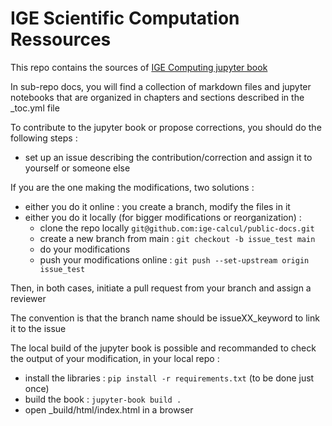 # IGE Scientific Computation Ressources

This repo contains the sources of [IGE Computing jupyter book](https://ige-calcul.github.io/public-docs/docs/index.html)

In sub-repo docs, you will find a collection of markdown files and jupyter notebooks that are organized in chapters and sections described in the _toc.yml file

To contribute to the jupyter book or propose corrections, you should do the following steps :
  - set up an issue describing the contribution/correction and assign it to yourself or someone else
 
If you are the one making the modifications, two solutions :
  - either you do it online : you create a branch, modify the files in it
  - either you do it locally (for bigger modifications or reorganization) :
     -  clone the repo locally ```git@github.com:ige-calcul/public-docs.git```
     -  create a new branch from main : ```git checkout -b issue_test main```
     -  do your modifications
     -  push your modifications online : ```git push --set-upstream origin issue_test```

Then, in both cases, initiate a pull request from your branch and assign a reviewer

The convention is that the branch name should be issueXX_keyword to link it to the issue 

The local build of the jupyter book is possible and recommanded to check the output of your modification, in your local repo :
   - install the libraries : ```pip install -r requirements.txt``` (to be done just once)
   - build the book : ```jupyter-book build .```
   - open _build/html/index.html in a browser
